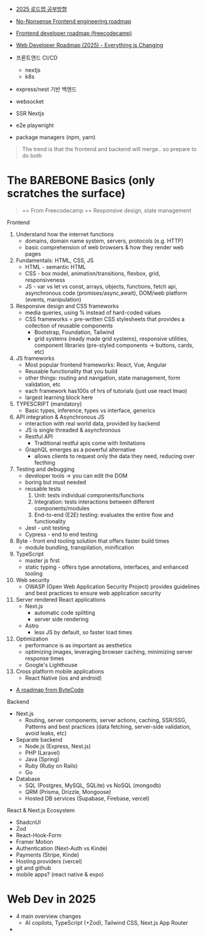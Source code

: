 - [2025 로드맵 공부방향](https://youtu.be/9KbctGQIn9s?si=ZNSBe21qUehGCtm- )
- [No-Nonsense Frontend engineering roadmap](https://youtu.be/s2B5Qj2gplI?si=Vnaq19s4ON9A9vzu)
- [Frontend developer roadmap (freecodecamp)](https://youtu.be/9He4UBLyk8Y?si=ih9rs3WwTjaI7QZ4)
- [Web Developer Roadmap (2025) - Everything is Changing](https://youtu.be/EzTxYQmU8OE?si=WVzoKz2ZZ7A5RmgC)

- 프론트엔드 CI/CD
	- nextjs
	- k8s
- express/nest 기반 백엔드
- websocket
- SSR Nextjs
- e2e playwright

- package managers (npm, yarn)

> The trend is that the frontend and backend will merge.. so prepare to do both
# The BAREBONE Basics (only scratches the surface) 
> == From Freecodecamp ==
> Responsive design, state management

Frontend
1. Understand how the internet functions
	- domains, domain name system, servers, protocols (e.g. HTTP)
	- basic comprehension of web browsers & how they render web pages
2. Fundamentals: HTML, CSS, JS
	- HTML - semantic HTML
	- CSS - box model, animation/transitions, flexbox, grid, responsiveness
	- JS - var vs let vs const, arrays, objects, functions, fetch api, asynchronous code (promises/async,await), DOM/web platform (events, manipulation) 
3. Responsive design and CSS frameworks
	- media queries, using % instead of hard-coded values
	- CSS frameworks = pre-written CSS stylesheets that provides a collection of reusable components
		- Bootstrap, Foundation, Tailwind
		- grid systems (ready made grid systems), responsive utilities, component libraries (pre-styled components -> buttons, cards, etc)
4. JS frameworks
	- Most popular frontend frameworks: React, Vue, Angular
	- Reusable functionality that you build
	- other things: routing and navigation, state management, form validation, etc
	- each framework has100s of hrs of tutorials (just use react lmao)
	- largest learning block here 
5. TYPESCRIPT (mandatory)
	- Basic types, inference, types vs interface, generics
6. API integration & Asynchronous JS
	- interaction with real world data, provided by backend
	- JS is single threaded & asynchronous 
	- Restful API
		- Traditional restful apis come with limitations
	- GraphQL emerges as a powerful alternative
		- allows clients to request only the data they need, reducing over fecthing
7. Testing and debugging
	- developer tools -> you can edit the DOM
	- boring but must needed
	- reusable tests
		1. Unit: tests individual components/functions
		2. Integration: tests interactions between different components/modules
		3. End-to-end (E2E) testing: evaluates the entire flow and functionality
	- Jest - unit testing
	- Cypress - end to end testing
8. Byte - front end tooling solution that offers faster build times
	- module bundling, transpilation, minification
9. TypeScript
	- master js first
	- static typing - offers type annotations, interfaces, and enhanced tooling
10. Web security
	- OWASP (Open Web Application Security Project) provides guidelines and best practices to ensure web application security
11. Server rendered React applications
	- Next.js
		- automatic code splitting
		- server side rendering
	- Astro
		- less JS by default, so faster load times
12. Optimization
	- performance is as important as aesthetics
	- optimizing images, leveraging browser caching, minimizing server response times
	- Google's Lighthouse
13. Cross platform mobile applications
	- React Native (ios and android)
- [A roadmap from ByteCode](https://app.eraser.io/workspace/WqZOWA3Ex9OdPoqKNClo)

Backend
- Next.js
	- Routing, server components, server actions, caching, SSR/SSG, Patterns and best practices (data fetching, server-side validation, avoid leaks, etc)
- Separate backend
	- Node.js (Express, Nest.js)
	- PHP (Laravel)
	- Java (Spring)
	- Ruby (Ruby on Rails)
	- Go
- Database
	- SQL (Postgres, MySQL, SQLite) vs NoSQL (mongodb)
	- QRM (Prisma, Drizzle, Mongoose)
	- Hosted DB services (Supabase, Firebase, vercel)

React & Next.js Ecosystem
- ShadcnUI
- Zod
- React-Hook-Form
- Framer Motion
- Authentication (Next-Auth vs Kinde)
- Payments (Stripe, Kinde)
- Hosting providers (vercel)
- git and github
- mobile apps? (react native & expo)
# Web Dev in 2025
- 4 main overview changes
	- AI copilots, TypeScript (+Zod), Tailwind CSS, Next.js App Router
- 
